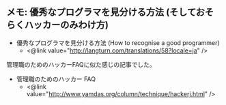 ## メモ: 優秀なプログラマを見分ける方法 (そしておそらくハッカーのみわけ方)


* 優秀なプログラマを見分ける方法 (How to recognise a good programmer)
  * <@link value="http://langturn.com/translations/58?locale=ja" /> 


管理職のためのハッカーFAQに似た感じの記事でした。


* 管理職のためのハッカー FAQ
  * <@link value="http://www.yamdas.org/column/technique/hackerj.html" />
